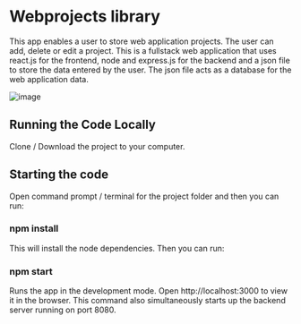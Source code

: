 # Webprojects library

This app enables a user to store web application projects. The user can add, delete or edit a project. This is a fullstack web application that uses react.js for the frontend, node and express.js for the backend and a json file to store the data entered by the user. The json file acts as a database for the web application data.

![image](https://github.com/johnnyd81/webprojects/assets/95863021/c1a5ddb1-577e-4351-9df8-e51d3cc9a1b4)

## Running the Code Locally
Clone / Download the project to your computer.

## Starting the code
Open command prompt / terminal for the project folder and then you can run:

### npm install
This will install the node dependencies. Then you can run:

### npm start
Runs the app in the development mode. Open http://localhost:3000 to view it in the browser. This command also simultaneously starts up the backend server running on port 8080.



